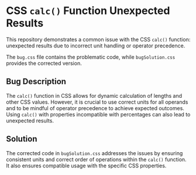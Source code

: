 # CSS `calc()` Function Unexpected Results
This repository demonstrates a common issue with the CSS `calc()` function: unexpected results due to incorrect unit handling or operator precedence.

The `bug.css` file contains the problematic code, while `bugSolution.css` provides the corrected version.

## Bug Description
The `calc()` function in CSS allows for dynamic calculation of lengths and other CSS values. However, it is crucial to use correct units for all operands and to be mindful of operator precedence to achieve expected outcomes.  Using `calc()` with properties incompatible with percentages can also lead to unexpected results.

## Solution
The corrected code in `bugSolution.css` addresses the issues by ensuring consistent units and correct order of operations within the `calc()` function.  It also ensures compatible usage with the specific CSS properties.
